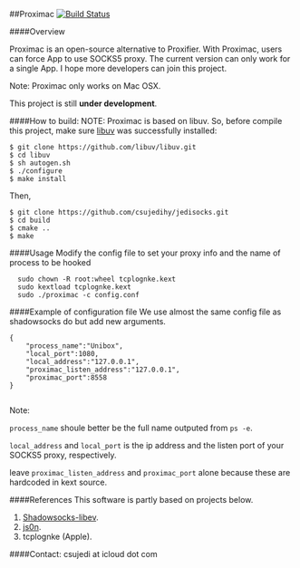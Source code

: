 ##Proximac [![Build Status](https://travis-ci.org/csujedihy/jedisocks.svg?branch=master)](https://travis-ci.org/csujedihy/jedisocks) 


####Overview

Proximac is an open-source alternative to Proxifier. With Proximac, users can force App to use SOCKS5 proxy. The current version can only work for a single App. I hope more developers can join this project.

Note: Proximac only works on Mac OSX.

This project is still **under development**.



####How to build:
NOTE: Proximac is based on libuv. So, before compile this project, make sure [libuv](https://github.com/libuv/libuv) was successfully installed:

	$ git clone https://github.com/libuv/libuv.git
	$ cd libuv
	$ sh autogen.sh
	$ ./configure
	$ make install

Then,
 
	$ git clone https://github.com/csujedihy/jedisocks.git
	$ cd build
	$ cmake ..
	$ make

####Usage
Modify the config file to set your proxy info and the name of process to be hooked
```
  sudo chown -R root:wheel tcplognke.kext
  sudo kextload tcplognke.kext
  sudo ./proximac -c config.conf
```
####Example of configuration file
We use almost the same config file as shadowsocks do but add new arguments.

```
{
    "process_name":"Unibox", 
    "local_port":1080,
    "local_address":"127.0.0.1",
    "proximac_listen_address":"127.0.0.1",
    "proximac_port":8558
}


```
Note: 

```process_name``` shoule better be the full name outputed from ```ps -e```.

```local_address``` and ```local_port``` is the ip address and the listen port of your SOCKS5 proxy, respectively. 

leave ```proximac_listen_address``` and ```proximac_port``` alone because these are hardcoded in kext source. 


####References
This software is partly based on projects below.

1. [Shadowsocks-libev](https://github.com/shadowsocks/shadowsocks-libev).
2. [js0n](https://github.com/quartzjer/js0n).
3. tcplognke (Apple).

####Contact:
csujedi at icloud dot com